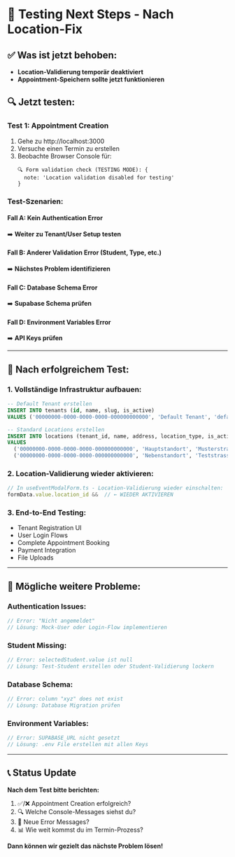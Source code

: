 # 🧪 Testing Next Steps - Nach Location-Fix

## ✅ Was ist jetzt behoben:
- **Location-Validierung temporär deaktiviert**
- **Appointment-Speichern sollte jetzt funktionieren**

## 🔍 Jetzt testen:

### **Test 1: Appointment Creation**
1. Gehe zu http://localhost:3000
2. Versuche einen Termin zu erstellen
3. Beobachte Browser Console für:
   ```
   🔍 Form validation check (TESTING MODE): {
     note: 'Location validation disabled for testing'
   }
   ```

### **Test-Szenarien:**

#### **Fall A: Kein Authentication Error**
➡️ **Weiter zu Tenant/User Setup testen**

#### **Fall B: Anderer Validation Error (Student, Type, etc.)**
➡️ **Nächstes Problem identifizieren**

#### **Fall C: Database Schema Error**
➡️ **Supabase Schema prüfen**

#### **Fall D: Environment Variables Error**
➡️ **API Keys prüfen**

---

## 🚀 Nach erfolgreichem Test:

### **1. Vollständige Infrastruktur aufbauen:**
```sql
-- Default Tenant erstellen
INSERT INTO tenants (id, name, slug, is_active) 
VALUES ('00000000-0000-0000-0000-000000000000', 'Default Tenant', 'default', true);

-- Standard Locations erstellen
INSERT INTO locations (tenant_id, name, address, location_type, is_active)
VALUES 
  ('00000000-0000-0000-0000-000000000000', 'Hauptstandort', 'Musterstrasse 1, 8000 Zürich', 'standard', true),
  ('00000000-0000-0000-0000-000000000000', 'Nebenstandort', 'Teststrasse 2, 8001 Zürich', 'standard', true);
```

### **2. Location-Validierung wieder aktivieren:**
```javascript
// In useEventModalForm.ts - Location-Validierung wieder einschalten:
formData.value.location_id &&  // ← WIEDER AKTIVIEREN
```

### **3. End-to-End Testing:**
- Tenant Registration UI
- User Login Flows
- Complete Appointment Booking
- Payment Integration
- File Uploads

---

## 🐛 Mögliche weitere Probleme:

### **Authentication Issues:**
```javascript
// Error: "Nicht angemeldet"
// Lösung: Mock-User oder Login-Flow implementieren
```

### **Student Missing:**
```javascript
// Error: selectedStudent.value ist null
// Lösung: Test-Student erstellen oder Student-Validierung lockern
```

### **Database Schema:**
```javascript
// Error: column "xyz" does not exist
// Lösung: Database Migration prüfen
```

### **Environment Variables:**
```javascript
// Error: SUPABASE_URL nicht gesetzt
// Lösung: .env File erstellen mit allen Keys
```

---

## 📞 Status Update

**Nach dem Test bitte berichten:**
1. ✅/❌ Appointment Creation erfolgreich?
2. 🔍 Welche Console-Messages siehst du?
3. 🚨 Neue Error Messages?
4. 📊 Wie weit kommst du im Termin-Prozess?

**Dann können wir gezielt das nächste Problem lösen!**